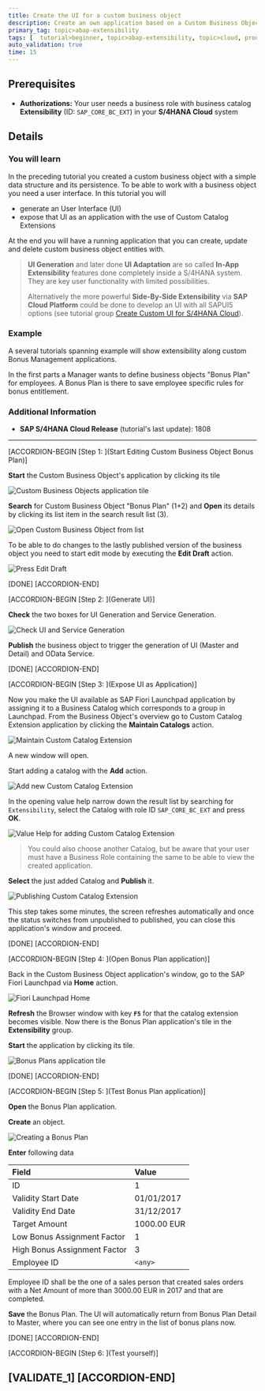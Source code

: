 ```yaml
---
title: Create the UI for a custom business object
description: Create an own application based on a Custom Business Object and a Custom Catalog Extension
primary_tag: topic>abap-extensibility
tags: [  tutorial>beginner, topic>abap-extensibility, topic>cloud, products>sap-s-4hana ]
auto_validation: true
time: 15
---
```


## Prerequisites  
- **Authorizations:** Your user needs a business role with business catalog **Extensibility** (ID: `SAP_CORE_BC_EXT`) in your **S/4HANA Cloud** system

## Details

### You will learn
In the preceding tutorial you created a custom business object with a simple data structure and its persistence.
To be able to work with a business object you need a user interface. In this tutorial you will
<ul>
  <li>generate an User Interface (UI)
  <li>expose that UI as an application with the use of Custom Catalog Extensions
</ul>
At the end you will have a running application that you can create, update and delete custom business object entities with.

>**UI Generation** and later done **UI Adaptation** are so called **In-App Extensibility** features done completely inside a S/4HANA system. They are key user functionality with limited possibilities.
>
>Alternatively the more powerful **Side-By-Side Extensibility** via **SAP Cloud Platform** could be done to develop an UI with all SAPUI5 options (see tutorial group [Create Custom UI for S/4HANA Cloud](https://developers.sap.com/group.abap-custom-ui-with-webide.html)).

### Example

A several tutorials spanning example will show extensibility along custom Bonus Management applications.

In the first parts a Manager wants to define business objects "Bonus Plan" for employees. A Bonus Plan is there to save employee specific rules for bonus entitlement.

### Additional Information
- **SAP S/4HANA Cloud Release** (tutorial's last update): 1808

---
[ACCORDION-BEGIN [Step 1: ](Start Editing Custom Business Object Bonus Plan)]

 **Start** the Custom Business Object's application by clicking its tile

![Custom Business Objects application tile](tile_CBO.png)

**Search** for Custom Business Object "Bonus Plan" (1+2) and **Open** its details by clicking its list item in the search result list (3).

![Open Custom Business Object from list](CBO_openFromList_decorated.png)

To be able to do changes to the lastly published version of the business object you need to start edit mode by executing the **Edit Draft** action.

![Press Edit Draft](CBO_editDraft.png)

[DONE]
[ACCORDION-END]

[ACCORDION-BEGIN [Step 2: ](Generate UI)]

**Check** the two boxes for UI Generation and Service Generation.

![Check UI and Service Generation](CBO_checkUiAndServiceGeneration.png)

**Publish** the business object to trigger the generation of UI (Master and Detail) and OData Service.

[DONE]
[ACCORDION-END]

[ACCORDION-BEGIN [Step 3: ](Expose UI as Application)]

Now you make the UI available as SAP Fiori Launchpad application by assigning it to a Business Catalog which corresponds to a group in Launchpad.
From the Business Object's overview go to Custom Catalog Extension application by clicking the **Maintain Catalogs** action.

![Maintain Custom Catalog Extension](CBO_maintainCCE.png)

A new window will open.

Start adding a catalog with the **Add** action.

![Add new Custom Catalog Extension](CCE_add.png)

In the opening value help narrow down the result list by searching for `Extensibility`, select the Catalog with role ID `SAP_CORE_BC_EXT` and press **OK**.

![Value Help for adding Custom Catalog Extension](CCE_addValueHelp.png)

>You could also choose another Catalog, but be aware that your user must have a Business Role containing the same to be able to view the created application.

**Select** the just added Catalog and **Publish** it.

![Publishing Custom Catalog Extension](CCE_publish.png)

This step takes some minutes, the screen refreshes automatically and once the status switches from unpublished to published, you can close this application's window and proceed.

[DONE]
[ACCORDION-END]

[ACCORDION-BEGIN [Step 4: ](Open Bonus Plan application)]

Back in the Custom Business Object application's window, go to the SAP Fiori Launchpad via **Home** action.

![Fiori Launchpad Home](LaunchpadHomeButton.png)

**Refresh** the Browser window with key **`F5`** for that the catalog extension becomes visible.
Now there is the Bonus Plan application's tile in the **Extensibility** group.

**Start** the application by clicking its tile.

![Bonus Plans application tile](tile_BonusPlans.png)

[DONE]
[ACCORDION-END]

[ACCORDION-BEGIN [Step 5: ](Test Bonus Plan application)]

**Open** the Bonus Plan application.

**Create** an object.

![Creating a Bonus Plan](UI_Test_createBonusPlan.png)

**Enter** following data

| Field | Value |
| :------------- | :--------------------------- |
| ID | 1 |
| Validity Start Date | 01/01/2017 |
| Validity End Date | 31/12/2017 |
| Target Amount | 1000.00 EUR |
| Low Bonus Assignment Factor | 1 |
| High Bonus Assignment Factor | 3 |
| Employee ID | `<any>` |

Employee ID <any> shall be the one of a sales person that created sales orders with a Net Amount of more than 3000.00 EUR in 2017 and that are completed.

**Save** the Bonus Plan. The UI will automatically return from Bonus Plan Detail to Master, where you can see one entry in the list of bonus plans now.

[DONE]
[ACCORDION-END]

[ACCORDION-BEGIN [Step 6: ](Test yourself)]

[VALIDATE_1]
[ACCORDION-END]
---
